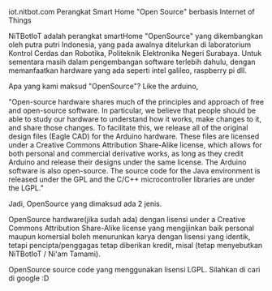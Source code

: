 iot.nitbot.com
Perangkat Smart Home "Open Source" berbasis Internet of Things 

NiTBotIoT adalah perangkat smartHome "OpenSource" yang dikembangkan oleh putra putri Indonesia, yang pada awalnya ditelurkan di laboratorium Kontrol Cerdas dan Robotika, Politeknik Elektronika Negeri Surabaya. Untuk sementara masih dalam pengembangan software terlebih dahulu, dengan memanfaatkan hardware yang ada seperti intel galileo, raspberry pi dll.

Apa yang kami maksud "OpenSource"? Like the arduino,

"Open-source hardware shares much of the principles and approach of free and open-source software. In particular, we believe that people should be able to study our hardware to understand how it works, make changes to it, and share those changes. To facilitate this, we release all of the original design files (Eagle CAD) for the Arduino hardware. These files are licensed under a Creative Commons Attribution Share-Alike license, which allows for both personal and commercial derivative works, as long as they credit Arduino and release their designs under the same license.
The Arduino software is also open-source. The source code for the Java environment is released under the GPL and the C/C++ microcontroller libraries are under the LGPL."

Jadi, OpenSource yang dimaksud ada 2 jenis. 

OpenSource hardware(jika sudah ada) dengan lisensi under a Creative Commons Attribution Share-Alike license yang mengijinkan baik personal maupun komersial boleh menurunkan karya dengan lisensi yang identik, tetapi pencipta/penggagas tetap diberikan kredit, misal (tetap menyebutkan NiTBotIoT / Ni'am Tamami).

OpenSource source code yang menggunakan lisensi LGPL. Silahkan di cari di google :D
